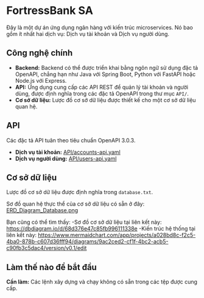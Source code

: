 # FortressBank SA

Đây là một dự án ứng dụng ngân hàng với kiến trúc microservices. Nó bao gồm ít nhất hai dịch vụ: Dịch vụ tài khoản và Dịch vụ người dùng.

## Công nghệ chính

- **Backend:** Backend có thể được triển khai bằng ngôn ngữ sử dụng đặc tả OpenAPI, chẳng hạn như Java với Spring Boot, Python với FastAPI hoặc Node.js với Express.
- **API:** Ứng dụng cung cấp các API REST để quản lý tài khoản và người dùng, được định nghĩa trong các đặc tả OpenAPI trong thư mục `API/`.
- **Cơ sở dữ liệu:** Lược đồ cơ sở dữ liệu được thiết kế cho một cơ sở dữ liệu quan hệ.

## API

Các đặc tả API tuân theo tiêu chuẩn OpenAPI 3.0.3.

- **Dịch vụ tài khoản:** [API/accounts-api.yaml](API/accounts-api.yaml)
- **Dịch vụ người dùng:** [API/users-api.yaml](API/users-api.yaml)

## Cơ sở dữ liệu

Lược đồ cơ sở dữ liệu được định nghĩa trong `database.txt`.

Sơ đồ quan hệ thực thể của cơ sở dữ liệu có sẵn ở đây: [ERD_Diagram_Database.png](ERD_Diagram_Database.png)

Bạn cũng có thể tìm thấy:
-Sơ đồ cơ sở dữ liệu tại liên kết này: https://dbdiagram.io/d/68d376e47c85fb996111338e
-Kiến trúc hệ thống tại liên kết này: https://www.mermaidchart.com/app/projects/a028bd8c-f2c5-4ba0-878b-c607d36fff94/diagrams/9ac2ced2-cf1f-4bc2-acb5-c90fb3c5dac4/version/v0.1/edit

## Làm thế nào để bắt đầu

**Cần làm:** Các lệnh xây dựng và chạy không có sẵn trong các tệp được cung cấp.
